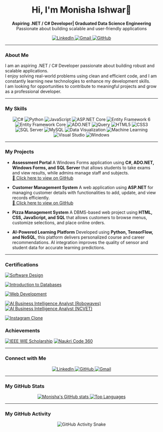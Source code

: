 <h1 align="center">Hi,  I'm Monisha Ishwar👋</h1>

<p align="center">
  <strong>Aspiring .NET / C# Developer| Graduated Data Science Engineering</strong> <br>
  Passionate about building scalable and user-friendly applications
</p>

<p align="center">
  <a href="https://www.linkedin.com/in/monisha-ishwar-moger-b17950309/">
    <img src="https://img.shields.io/badge/LinkedIn-0077B5?style=for-the-badge&logo=linkedin&logoColor=white" alt="LinkedIn" />
  </a>
  <a href="mailto:monishamoger15@gmail.com">
    <img src="https://img.shields.io/badge/Gmail-D14836?style=for-the-badge&logo=gmail&logoColor=white" alt="Gmail" />
  </a>
  <a href="https://github.com/123monisha">
    <img src="https://img.shields.io/badge/GitHub-100000?style=for-the-badge&logo=github&logoColor=white" alt="GitHub" />
  </a>
</p>

---
### About Me

I am an aspiring .NET / C# Developer passionate about building robust and scalable applications.  
I enjoy solving real-world problems using clean and efficient code, and I am constantly learning new technologies to enhance my development skills.  
I am looking for opportunities to contribute to meaningful projects and grow as a professional developer.

---
### My Skills

<p align="center">
  <img src="https://img.shields.io/badge/C%23-239120?style=for-the-badge&logo=c-sharp&logoColor=white" alt="C#" />
  <img src="https://img.shields.io/badge/Python-3776AB?style=for-the-badge&logo=python&logoColor=white" alt="Python" />
  <img src="https://img.shields.io/badge/JavaScript-F7DF1E?style=for-the-badge&logo=javascript&logoColor=black" alt="JavaScript" />
  
  <img src="https://img.shields.io/badge/ASP.NET%20Core-512BD4?style=for-the-badge&logo=dot-net&logoColor=white" alt="ASP.NET Core" />
  <img src="https://img.shields.io/badge/EntityFramework%206-512BD4?style=for-the-badge&logo=dot-net&logoColor=white" alt="Entity Framework 6" />
  <img src="https://img.shields.io/badge/EF%20Core-512BD4?style=for-the-badge&logo=dot-net&logoColor=white" alt="Entity Framework Core" />
  <img src="https://img.shields.io/badge/ADO.NET-007ACC?style=for-the-badge&logo=Microsoft&logoColor=white" alt="ADO.NET" />
  <img src="https://img.shields.io/badge/jQuery-0769AD?style=for-the-badge&logo=jquery&logoColor=white" alt="jQuery" />
  
  <img src="https://img.shields.io/badge/HTML5-E34F26?style=for-the-badge&logo=html5&logoColor=white" alt="HTML5" />
  <img src="https://img.shields.io/badge/CSS3-1572B6?style=for-the-badge&logo=css3&logoColor=white" alt="CSS3" />
  
  <img src="https://img.shields.io/badge/Microsoft%20SQL%20Server-CC2927?style=for-the-badge&logo=microsoft-sql-server&logoColor=white" alt="SQL Server" />
  <img src="https://img.shields.io/badge/MySQL-4479A1?style=for-the-badge&logo=mysql&logoColor=white" alt="MySQL" />
  
  <img src="https://img.shields.io/badge/Data%20Visualization-FC6600?style=for-the-badge&logo=tableau&logoColor=white" alt="Data Visualization" />
  <img src="https://img.shields.io/badge/Machine%20Learning-FF6F61?style=for-the-badge&logo=python&logoColor=white" alt="Machine Learning" />
  
  <img src="https://img.shields.io/badge/Visual%20Studio-5C2D91?style=for-the-badge&logo=visual-studio&logoColor=white" alt="Visual Studio" />
  <img src="https://img.shields.io/badge/Windows-0078D6?style=for-the-badge&logo=windows&logoColor=white" alt="Windows" />
</p>

---
### My Projects

* **Assessment Portal** A Windows Forms application using **C#, ADO.NET, Windows Forms, and SQL Server** that allows students to take exams and view results, while admins manage staff and subjects.  
  [🔗 Click here to view on GitHub](https://github.com/123monisha/AssessmentPortal)

* **Customer Management System** A web application using **ASP.NET** for managing customer details with functionalities to add, update, and view records efficiently.<br/>
  [🔗 Click here to view on GitHub](https://github.com/123monisha/Customer_Management_App_ASP.NET )

* **Pizza Management System** A DBMS-based web project using **HTML, CSS, JavaScript, and SQL** that allows customers to browse menus, customize selections, and place online orders.

* **AI-Powered Learning Platform** Developed using **Python, TensorFlow, and NoSQL**, this platform delivers personalized course and career recommendations. AI integration improves the quality of sensor and student data for accurate learning predictions.
  
---
### Certifications 
[![Software Design](https://img.shields.io/badge/Software%20Design-IEEE%20Course-orange)](https://drive.google.com/file/d/11X91jK1XBEdAzbUaiTzeU__Nr1bAgBdl/view?usp=drivesdk)

[![Introduction to Databases](https://img.shields.io/badge/Introduction%20to%20Databases-Meta%20Certified-blueviolet)](https://drive.google.com/file/d/1XYM9cLK-2YzNfMZRtjkBaFtOu7cOvehC/view?usp=drivesdk)

[![Web Development](https://img.shields.io/badge/Web%20Development-CodSoft%20Internship-red)](https://drive.google.com/file/d/10S-E2cVIKHsqZc_x_-E7nNkd-7UjRrDZ/view?usp=drivesdk)

[![AI Business Intelligence Analyst (Robowaves)](https://img.shields.io/badge/AI%20Business%20Intelligence%20Analyst-Robowaves-4b0082)](https://drive.google.com/file/d/1npqvtvOpDv4b6vtltnUBDtFl8IxpdKIJ/view?usp=drive_link)
[![AI Business Intelligence Analyst (NCVET)](https://img.shields.io/badge/AI%20Business%20Intelligence%20Analyst-NCVET%20(Mar%202025)-3c8d3c)](https://drive.google.com/file/d/19Cyj1J_xa8jWaD4VfnWeaaR1WLlT47cn/view?usp=drive_link)

[![Instagram Clone](https://img.shields.io/badge/Instagram%20Clone-DevTown-993399)](https://drive.google.com/file/d/1cwv1FNrtmBdzn2o7ECBAfld2VHqL3vKz/view?usp=drivesdk)

### Achievements

[![IEEE WIE Scholarship](https://img.shields.io/badge/IEEE%20WIE%20Scholarship-Awarded-brightgreen)](https://drive.google.com/file/d/1GFj_Y_31MZpLb2D-87Ag4uIvxEwop4ta/view?usp=drive_link)
[![Naukri Code 360](https://img.shields.io/badge/Naukri%20Code%20360-Top%209.58%25-blue)](https://drive.google.com/file/d/1MzgKczbB4fgOHJZZJeHvuByl4pRUcDJI/view?usp=sharing)

---
### Connect with Me

<p align="center">
  <a href="https://www.linkedin.com/in/monisha-ishwar-moger-b179503099" target="_blank">
    <img src="https://img.shields.io/badge/LinkedIn-0077B5?style=for-the-badge&logo=linkedin&logoColor=white" alt="LinkedIn" />
  </a>
  <a href="https://github.com/123monisha" target="_blank">
    <img src="https://img.shields.io/badge/GitHub-100000?style=for-the-badge&logo=github&logoColor=white" alt="GitHub" />
  </a>
  <a href="mailto:monishamoger15@gmail.com" target="_blank">
    <img src="https://img.shields.io/badge/Gmail-D14836?style=for-the-badge&logo=gmail&logoColor=white" alt="Gmail" />
  </a>
</p>

---
### My GitHub Stats

<p align="center">
  <a href="https://github.com/123monisha" target="_blank">
    <img src="https://github-readme-stats.vercel.app/api?username=123monisha&show_icons=true&theme=default" alt="Monisha's GitHub stats" />
  </a>
  <a href="https://github.com/123monisha" target="_blank">
    <img src="https://github-readme-stats.vercel.app/api/top-langs/?username=123monisha&layout=compact" alt="Top Languages" />
  </a>
</p>

---
### My GitHub Activity

<p align="center">
  <img src="https://raw.githubusercontent.com/123monisha/123monisha/main/dist/github-snake.svg" alt="GitHub Activity Snake" />
</p>
